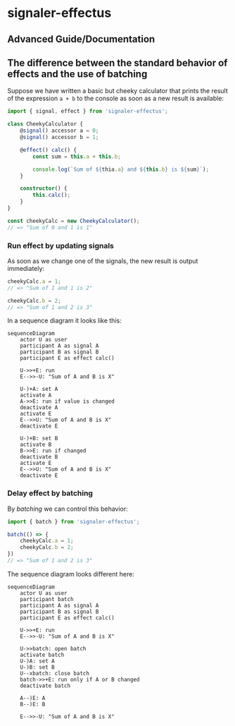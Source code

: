# signaler-effectus

## Advanced Guide/Documentation

## The difference between the standard behavior of effects and the use of batching

Suppose we have written a basic but cheeky calculator that prints the result of the expression `a + b` to the console as soon as a new result is available:


```ts
import { signal, effect } from 'signaler-effectus';

class CheekyCalculator {
	@signal() accessor a = 0;
	@signal() accessor b = 1;

	@effect() calc() {
		const sum = this.a + this.b;

		console.log(`Sum of ${thia.a} and ${this.b} is ${sum}`);
	}

	constructor() {
		this.calc();
	}
}

const cheekyCalc = new CheekyCalculator();
// => "Sum of 0 and 1 is 1"

```

### Run effect by updating signals

As soon as we change one of the signals, the new result is output immediately:

```ts
cheekyCalc.a = 1;
// => "Sum of 1 and 1 is 2"

cheekyCalc.b = 2;
// => "Sum of 1 and 2 is 3"
```

In a sequence diagram it looks like this:

```mermaid
sequenceDiagram
    actor U as user
    participant A as signal A
    participant B as signal B
    participant E as effect calc()

    U->>+E: run
    E-->>-U: "Sum of A and B is X"

    U-)+A: set A
    activate A
    A->>E: run if value is changed
    deactivate A
    activate E
    E-->>U: "Sum of A and B is X"
    deactivate E

    U-)+B: set B
    activate B
    B->>E: run if changed
    deactivate B
    activate E
    E-->>U: "Sum of A and B is X"
    deactivate E

```

### Delay effect by batching

By _batching_ we can control this behavior:

```ts
import { batch } from 'signaler-effectus';

batch(() => {
	cheekyCalc.a = 1;
	cheekyCalc.b = 2;
})
// => "Sum of 1 and 2 is 3"
```

The sequence diagram looks different here:

```mermaid
sequenceDiagram
    actor U as user
    participant batch
    participant A as signal A
    participant B as signal B
    participant E as effect calc()

    U->>+E: run
    E-->>-U: "Sum of A and B is X"

    U->>batch: open batch
    activate batch
    U-)A: set A
    U-)B: set B
    U--xbatch: close batch
    batch->>+E: run only if A or B changed
    deactivate batch

    A--)E: A
    B--)E: B

    E-->>-U: "Sum of A and B is X"

```

